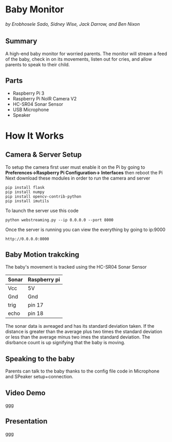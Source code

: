 # Baby Monitor
######  by Erobhosele Sado, Sidney Wise, Jack Darrow, and  Ben Nixon  

## Summary
A high-end baby monitor for worried parents. The monitor will stream a feed of the baby, check in on its movements, listen out for cries, and allow parents to speak to their child.

## Parts
- Raspberry Pi 3 
- Raspberry Pi NoIR Camera V2
- HC-SR04 Sonar Sensor
- USB Microphone
- Speaker 

# How It Works
## Camera & Server Setup 
To setup the camera first user must enable it on the Pi by going to **Preferences->Raspberry Pi Configuration-> Interfaces**
then reboot the Pi
Next download these modules in order to run the camera and server
```
pip install flask
pip install numpy
pip install opencv-contrib-python
pip install imutils

```
To launch the server use this code
```
python webstreaming.py --ip 0.0.0.0 --port 8000
```
Once the server is running you can view the everything by going to ip:9000
```
http://0.0.0.0:8000
```
## Baby Motion trakcking

The baby's movement is tracked using the HC-SR04 Sonar Sensor

| Sonar  | Raspberry pi |
| ------------- | ------------- |
| Vcc  | 5V |
| Gnd | Gnd |
| trig | pin 17 |
| echo | pin 18  |

The sonar data is avreaged and has its standard deviation taken. 
If the distance is greater than the average plus two times the standard deviation or
less than the average minus two imes the standard deviation. 
The disrbance count is up signifying that the baby is moving.

## Speaking to the baby
Parents can talk to the baby thanks to the config file code in Microphone and SPeaker setup+connection.


## Video Demo
ggg

## Presentation
ggg
